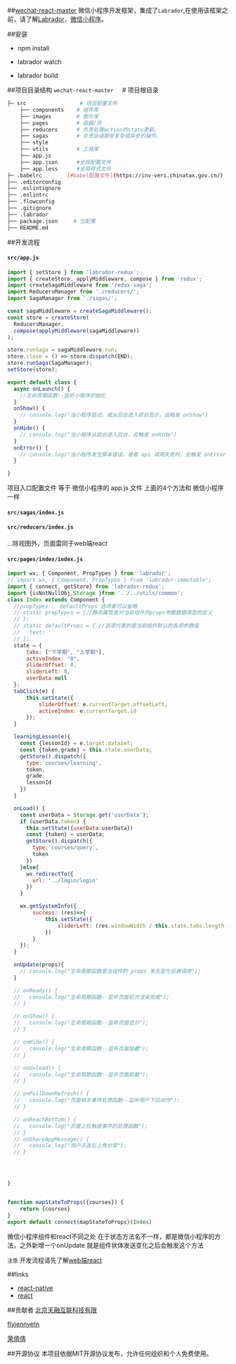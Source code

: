 


##[wechat-react-master](https://github.com/flyjennyetn/wechat-react)
微信小程序开发框架，集成了```Labrador```,在使用该框架之前，请了解[Labrador](https://github.com/maichong/labrador)，[微信小程序](https://mp.weixin.qq.com/debug/wxadoc/dev/framework/MINA.html?t=2017112)。

##安装
* npm install

* labrador watch

* labrador build

##项目目录结构
```wechat-react-master```               &nbsp; &nbsp; # 项目根目录
```sh
├─ src                 # 项目配置文件
    ├── components    # 组件库
    ├── images        # 图片库
    ├── pages         # 容器/页
    ├── reducers      # 负责处理action的state更新。
    ├── sagas         # 负责协调那些复杂或异步的操作。
    ├── style
    ├── utils         # 工具库
    ├── app.js 
    ├── app.json      #全局配置文件
    ├── app.less      #全局样式文件
├─ .babelrc        [#babel配置文件](https://inv-veri.chinatax.gov.cn/)
├── .editorconfig  
├── .eslintignore 
├── .eslintrc  
├── .flowconfig  
├── .gitignore  
├── .labrador  
├── package.json     # 包配置
├── README.md   
```

##开发流程
#### ```src/app.js```  
 
```js
import { setStore } from 'labrador-redux';
import { createStore, applyMiddleware, compose } from 'redux';
import createSagaMiddleware from 'redux-saga';
import ReducersManager from './reducers/';
import SagaManager from './sagas/';

const sagaMiddleware = createSagaMiddleware();
const store = createStore(
  ReducersManager,
  compose(applyMiddleware(sagaMiddleware))
);

store.runSaga = sagaMiddleware.run;
store.close = () => store.dispatch(END);
store.runSaga(SagaManager);
setStore(store);

export default class {
  async onLaunch() {
    //生命周期函数--监听小程序初始化
  }
  onShow() {
    // console.log("当小程序启动，或从后台进入前台显示，会触发 onShow")
  }
  onHide() {
    // console.log("当小程序从前台进入后台，会触发 onHide")
  }
  onError() {
    // console.log("当小程序发生脚本错误，或者 api 调用失败时，会触发 onError 并带上错误信息")
  }

}

```

项目入口配置文件 等于 微信小程序的 app.js 文件  上面的4个方法和 微信小程序一样

#### ```src/sagas/index.js```   
#### ```src/reducers/index.js``` 
...除视图外，页面雷同于web端react
 
#### ```src/pages/index/index.js```   
```js
import wx, { Component, PropTypes } from 'labrador';
// import wx, { Component, PropTypes } from 'labrador-immutable';
import { connect, getStore} from 'labrador-redux';
import {isNotNullObj,Storage }from '../../utils/common';
class Index extends Component {
  //propTypes 、 defaultProps 选项都可以省略
  // static propTypes = {//静态属性是对当前组件的props参数数据类型的定义
  // };
  // static defaultProps = { //选项代表的是当前组件默认的各项参数值
  //   text: ''
  // };
  state = {
      tabs: ["下学期", "上学期"],
      activeIndex: "0",
      sliderOffset: 0,
      sliderLeft: 0,
      userData:null
  };
  tabClick(e) {
      this.setState({
          sliderOffset: e.currentTarget.offsetLeft,
          activeIndex: e.currentTarget.id
      });
  }

  learningLesson(e){
    const {lessonId} = e.target.dataset;
    const {token,grade} = this.state.userData;
    getStore().dispatch({
      type:'courses/learning',
      token,
      grade,
      lessonId
    })
  }

  onLoad() {
    const userData = Storage.get('userData');
    if (userData.token) {
      this.setState({userData:userData})
      const {token} = userData;
      getStore().dispatch({
        type:'courses/query',
        token
      })
    }else{
      wx.redirectTo({
        url: '../login/login'
      })
    }

    wx.getSystemInfo({
        success: (res)=>{
            this.setState({
                sliderLeft: (res.windowWidth / this.state.tabs.length - 144) / 2
            })
        } 
    });
  }

  onUpdate(props){
    // console.log("生命周期函数是当组件的 props 发生变化后被调用");
  }

  // onReady() {
  //   console.log("生命周期函数--监听页面初次渲染完成");
  // }

  // onShow() {
  //   console.log("生命周期函数--监听页面显示");
  // }

  // onHide() {
  //   console.log("生命周期函数--监听页面隐藏");
  // }

  // onUnload() {
  //   console.log("生命周期函数--监听页面卸载");
  // }

  // onPullDownRefresh() {
  //   console.log("页面相关事件处理函数--监听用户下拉动作");
  // }

  // onReachBottom() {
  //   console.log("页面上拉触底事件的处理函数");
  // }
  // onShareAppMessage() {
  //   console.log("用户点击右上角分享");
  // }




}


function mapStateToProps({courses}) {
    return {courses}
}
export default connect(mapStateToProps)(Index)


```
微信小程序组件和react不同之处 在于状态方法名不一样，都是微信小程序的方法，之外新增一个onUpdate 就是组件状体发送变化之后会触发这个方法


 ```注意``` 开发流程请先了解[web端react](https://github.com/flyjennyetn/react)

 
##links
* [react-native]( https://github.com/flyjennyetn/react-native)
* [react](https://github.com/flyjennyetn/wechat)

##贡献者
[北京天融互联科技有限](http://www.e-tianrong.com/)

[flyjennyetn](https://github.com/flyjennyetn)

[荣倩倩](rongqianqian@-tianrong.com)

##开源协议
本项目依据MIT开源协议发布，允许任何组织和个人免费使用。
